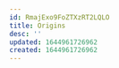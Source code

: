 ```yaml
---
id: RmajExo9FoZTXzRT2LQLO
title: Origins
desc: ''
updated: 1644961726962
created: 1644961726962
---
```


